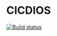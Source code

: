 # CICDIOS

[![Build status](https://build.appcenter.ms/v0.1/apps/01e3a824-8e34-4729-b590-68befaeca3de/branches/dev/badge)](https://appcenter.ms)
